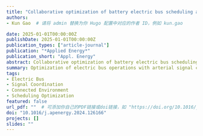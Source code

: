 ```yaml
---
title: "Collaborative optimization of battery electric bus scheduling and charging considering arterial signal coordination under connected environment"
authors:
- Kun Gao  # 请将 admin 替换为你 Hugo 配置中对应的作者 ID，例如 kun.gao

date: 2025-01-01T00:00:00Z
publishDate: 2025-01-01T00:00:00Z
publication_types: ["article-journal"]
publication: "*Applied Energy*"
publication_short: "Appl. Energy"
abstract: Collaborative optimization of battery electric bus scheduling and charging considering arterial signal coordination under connected environment.
summary: Optimization of electric bus operations with arterial signal coordination in a connected environment.
tags:
- Electric Bus
- Signal Coordination
- Connected Environment
- Scheduling Optimization
featured: false
url_pdf: ""  # 可添加你自己的PDF链接或doi链接，如 "https://doi.org/10.1016/j.apenergy.2024.126166"
doi: "10.1016/j.apenergy.2024.126166"
projects: []
slides: ""
---
```

